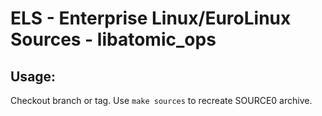 # ELS - Enterprise Linux/EuroLinux Sources - libatomic_ops
 
## Usage:
  Checkout branch or tag. Use `make sources` to recreate  SOURCE0 archive.
